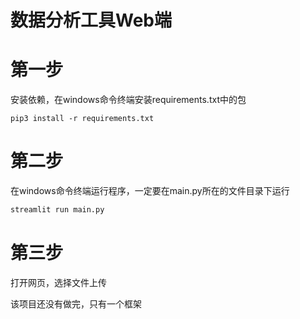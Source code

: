 # 数据分析工具Web端

# 第一步

安装依赖，在windows命令终端安装requirements.txt中的包

```
pip3 install -r requirements.txt
```

# 第二步

在windows命令终端运行程序，一定要在main.py所在的文件目录下运行

```python
streamlit run main.py
```

# 第三步

打开网页，选择文件上传

该项目还没有做完，只有一个框架
